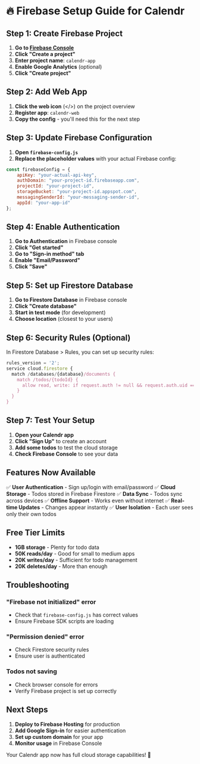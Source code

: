 # 🔥 Firebase Setup Guide for Calendr

## Step 1: Create Firebase Project

1. **Go to [Firebase Console](https://console.firebase.google.com/)**
2. **Click "Create a project"**
3. **Enter project name**: `calendr-app`
4. **Enable Google Analytics** (optional)
5. **Click "Create project"**

## Step 2: Add Web App

1. **Click the web icon** (</>) on the project overview
2. **Register app**: `calendr-web`
3. **Copy the config** - you'll need this for the next step

## Step 3: Update Firebase Configuration

1. **Open `firebase-config.js`**
2. **Replace the placeholder values** with your actual Firebase config:

```javascript
const firebaseConfig = {
    apiKey: "your-actual-api-key",
    authDomain: "your-project-id.firebaseapp.com",
    projectId: "your-project-id",
    storageBucket: "your-project-id.appspot.com",
    messagingSenderId: "your-messaging-sender-id",
    appId: "your-app-id"
};
```

## Step 4: Enable Authentication

1. **Go to Authentication** in Firebase console
2. **Click "Get started"**
3. **Go to "Sign-in method" tab**
4. **Enable "Email/Password"**
5. **Click "Save"**

## Step 5: Set up Firestore Database

1. **Go to Firestore Database** in Firebase console
2. **Click "Create database"**
3. **Start in test mode** (for development)
4. **Choose location** (closest to your users)

## Step 6: Security Rules (Optional)

In Firestore Database > Rules, you can set up security rules:

```javascript
rules_version = '2';
service cloud.firestore {
  match /databases/{database}/documents {
    match /todos/{todoId} {
      allow read, write: if request.auth != null && request.auth.uid == resource.data.userId;
    }
  }
}
```

## Step 7: Test Your Setup

1. **Open your Calendr app**
2. **Click "Sign Up"** to create an account
3. **Add some todos** to test the cloud storage
4. **Check Firebase Console** to see your data

## Features Now Available

✅ **User Authentication** - Sign up/login with email/password
✅ **Cloud Storage** - Todos stored in Firebase Firestore
✅ **Data Sync** - Todos sync across devices
✅ **Offline Support** - Works even without internet
✅ **Real-time Updates** - Changes appear instantly
✅ **User Isolation** - Each user sees only their own todos

## Free Tier Limits

- **1GB storage** - Plenty for todo data
- **50K reads/day** - Good for small to medium apps
- **20K writes/day** - Sufficient for todo management
- **20K deletes/day** - More than enough

## Troubleshooting

### "Firebase not initialized" error
- Check that `firebase-config.js` has correct values
- Ensure Firebase SDK scripts are loading

### "Permission denied" error
- Check Firestore security rules
- Ensure user is authenticated

### Todos not saving
- Check browser console for errors
- Verify Firebase project is set up correctly

## Next Steps

1. **Deploy to Firebase Hosting** for production
2. **Add Google Sign-in** for easier authentication
3. **Set up custom domain** for your app
4. **Monitor usage** in Firebase Console

Your Calendr app now has full cloud storage capabilities! 🎉 